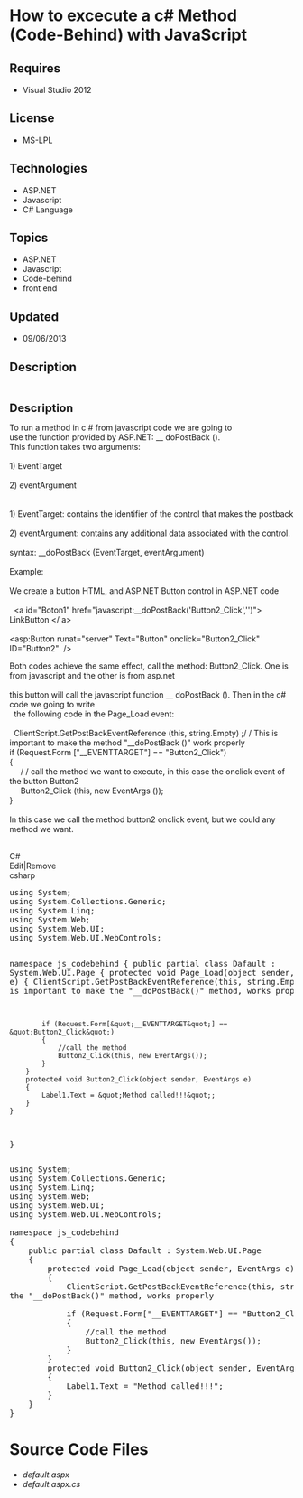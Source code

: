 # How to excecute a c# Method (Code-Behind) with JavaScript
## Requires
- Visual Studio 2012
## License
- MS-LPL
## Technologies
- ASP.NET
- Javascript
- C# Language
## Topics
- ASP.NET
- Javascript
- Code-behind
- front end
## Updated
- 09/06/2013
## Description

<p>&nbsp;</p>
<p><span style="font-size:20px; font-weight:bold">Description</span></p>
<p>To run a method in c # from javascript code we are going to<br>
use the function provided by ASP.NET: __ doPostBack ().<br>
This function takes two arguments:<br>
<br>
1) EventTarget<br>
<br>
2) eventArgument<br>
<br>
<br>
1) EventTarget: contains the identifier of the control that makes the postback<br>
<br>
2) eventArgument: contains any additional data associated with the control.<br>
<br>
syntax: __doPostBack (EventTarget, eventArgument)<br>
<br>
Example:<br>
<br>
We create a button HTML, and ASP.NET Button control in ASP.NET code<br>
<br>
&nbsp; &lt;a id=&quot;Boton1&quot; href=&quot;javascript:__doPostBack('Button2_Click','')&quot;&gt; LinkButton &lt;/ a&gt;<br>
<br>
&lt;asp:Button runat=&quot;server&quot; Text=&quot;Button&quot; onclick=&quot;Button2_Click&quot; ID=&quot;Button2&quot;&nbsp; /&gt;</p>
<p>Both codes achieve the same effect, call the method: Button2_Click. One is from javascript and the other is from asp.net<br>
<br>
this button will call the javascript function __ doPostBack (). Then in the c# code we going to write<br>
&nbsp; the following code in the Page_Load event:<br>
<br>
&nbsp; ClientScript.GetPostBackEventReference (this, string.Empty) ;/ / This is important to make the method &quot;__doPostBack ()&quot; work properly<br>
if (Request.Form [&quot;__EVENTTARGET&quot;] == &quot;Button2_Click&quot;)<br>
{<br>
&nbsp;&nbsp;&nbsp;&nbsp; / / call the method we want to execute, in this case the onclick event of the button Button2<br>
&nbsp;&nbsp;&nbsp;&nbsp; Button2_Click (this, new EventArgs ());<br>
}<br>
<br>
In this case we call the method button2 onclick event, but we could any<br>
method we want.<br>
<em>&nbsp;</em></p>
<div class="scriptcode">
<div class="pluginEditHolder" pluginCommand="mceScriptCode">
<div class="title"><span>C#</span></div>
<div class="pluginLinkHolder"><span class="pluginEditHolderLink">Edit</span>|<span class="pluginRemoveHolderLink">Remove</span></div>
<span class="hidden">csharp</span>
<pre class="hidden">using System;
using System.Collections.Generic;
using System.Linq;
using System.Web;
using System.Web.UI;
using System.Web.UI.WebControls;

namespace js_codebehind
{
    public partial class Dafault : System.Web.UI.Page
    {
        protected void Page_Load(object sender, EventArgs e)
        {
            ClientScript.GetPostBackEventReference(this, string.Empty);//This is important to make 
the &quot;__doPostBack()&quot; method, works properly

            if (Request.Form[&quot;__EVENTTARGET&quot;] == &quot;Button2_Click&quot;)
            {
                //call the method
                Button2_Click(this, new EventArgs());
            }
        }
        protected void Button2_Click(object sender, EventArgs e)
        {
            Label1.Text = &quot;Method called!!!&quot;;
        }
    }
}</pre>
<div class="preview">
<pre class="csharp"><span class="cs__keyword">using</span>&nbsp;System;&nbsp;
<span class="cs__keyword">using</span>&nbsp;System.Collections.Generic;&nbsp;
<span class="cs__keyword">using</span>&nbsp;System.Linq;&nbsp;
<span class="cs__keyword">using</span>&nbsp;System.Web;&nbsp;
<span class="cs__keyword">using</span>&nbsp;System.Web.UI;&nbsp;
<span class="cs__keyword">using</span>&nbsp;System.Web.UI.WebControls;&nbsp;
&nbsp;
<span class="cs__keyword">namespace</span>&nbsp;js_codebehind&nbsp;
{&nbsp;
&nbsp;&nbsp;&nbsp;&nbsp;<span class="cs__keyword">public</span>&nbsp;partial&nbsp;<span class="cs__keyword">class</span>&nbsp;Dafault&nbsp;:&nbsp;System.Web.UI.Page&nbsp;
&nbsp;&nbsp;&nbsp;&nbsp;{&nbsp;
&nbsp;&nbsp;&nbsp;&nbsp;&nbsp;&nbsp;&nbsp;&nbsp;<span class="cs__keyword">protected</span>&nbsp;<span class="cs__keyword">void</span>&nbsp;Page_Load(<span class="cs__keyword">object</span>&nbsp;sender,&nbsp;EventArgs&nbsp;e)&nbsp;
&nbsp;&nbsp;&nbsp;&nbsp;&nbsp;&nbsp;&nbsp;&nbsp;{&nbsp;
&nbsp;&nbsp;&nbsp;&nbsp;&nbsp;&nbsp;&nbsp;&nbsp;&nbsp;&nbsp;&nbsp;&nbsp;ClientScript.GetPostBackEventReference(<span class="cs__keyword">this</span>,&nbsp;<span class="cs__keyword">string</span>.Empty);<span class="cs__com">//This&nbsp;is&nbsp;important&nbsp;to&nbsp;make&nbsp;</span>&nbsp;
the&nbsp;<span class="cs__string">&quot;__doPostBack()&quot;</span>&nbsp;method,&nbsp;works&nbsp;properly&nbsp;
&nbsp;
&nbsp;&nbsp;&nbsp;&nbsp;&nbsp;&nbsp;&nbsp;&nbsp;&nbsp;&nbsp;&nbsp;&nbsp;<span class="cs__keyword">if</span>&nbsp;(Request.Form[<span class="cs__string">&quot;__EVENTTARGET&quot;</span>]&nbsp;==&nbsp;<span class="cs__string">&quot;Button2_Click&quot;</span>)&nbsp;
&nbsp;&nbsp;&nbsp;&nbsp;&nbsp;&nbsp;&nbsp;&nbsp;&nbsp;&nbsp;&nbsp;&nbsp;{&nbsp;
&nbsp;&nbsp;&nbsp;&nbsp;&nbsp;&nbsp;&nbsp;&nbsp;&nbsp;&nbsp;&nbsp;&nbsp;&nbsp;&nbsp;&nbsp;&nbsp;<span class="cs__com">//call&nbsp;the&nbsp;method</span>&nbsp;
&nbsp;&nbsp;&nbsp;&nbsp;&nbsp;&nbsp;&nbsp;&nbsp;&nbsp;&nbsp;&nbsp;&nbsp;&nbsp;&nbsp;&nbsp;&nbsp;Button2_Click(<span class="cs__keyword">this</span>,&nbsp;<span class="cs__keyword">new</span>&nbsp;EventArgs());&nbsp;
&nbsp;&nbsp;&nbsp;&nbsp;&nbsp;&nbsp;&nbsp;&nbsp;&nbsp;&nbsp;&nbsp;&nbsp;}&nbsp;
&nbsp;&nbsp;&nbsp;&nbsp;&nbsp;&nbsp;&nbsp;&nbsp;}&nbsp;
&nbsp;&nbsp;&nbsp;&nbsp;&nbsp;&nbsp;&nbsp;&nbsp;<span class="cs__keyword">protected</span>&nbsp;<span class="cs__keyword">void</span>&nbsp;Button2_Click(<span class="cs__keyword">object</span>&nbsp;sender,&nbsp;EventArgs&nbsp;e)&nbsp;
&nbsp;&nbsp;&nbsp;&nbsp;&nbsp;&nbsp;&nbsp;&nbsp;{&nbsp;
&nbsp;&nbsp;&nbsp;&nbsp;&nbsp;&nbsp;&nbsp;&nbsp;&nbsp;&nbsp;&nbsp;&nbsp;Label1.Text&nbsp;=&nbsp;<span class="cs__string">&quot;Method&nbsp;called!!!&quot;</span>;&nbsp;
&nbsp;&nbsp;&nbsp;&nbsp;&nbsp;&nbsp;&nbsp;&nbsp;}&nbsp;
&nbsp;&nbsp;&nbsp;&nbsp;}&nbsp;
}</pre>
</div>
</div>
</div>
<h1><span>Source Code Files</span></h1>
<ul>
<li><em>default.aspx</em> </li><li><em><em>default.aspx.cs</em></em> </li></ul>
<p>&nbsp;</p>
